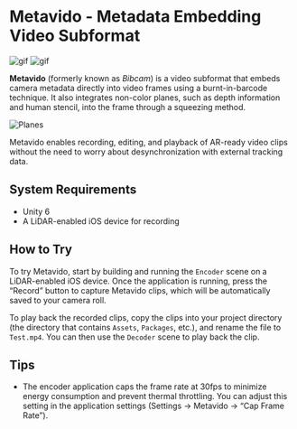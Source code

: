 Metavido - Metadata Embedding Video Subformat
==============================================

![gif](https://user-images.githubusercontent.com/343936/142789278-4ede7318-e789-4d32-ad99-06ff90e91b20.gif)
![gif](https://user-images.githubusercontent.com/343936/142789286-f7ba3b96-c176-4687-aa58-170f2e166855.gif)

**Metavido** (formerly known as *Bibcam*) is a video subformat that embeds
camera metadata directly into video frames using a burnt-in-barcode technique.
It also integrates non-color planes, such as depth information and human
stencil, into the frame through a squeezing method.

![Planes](https://user-images.githubusercontent.com/343936/142789292-9bba9330-0fa0-49f8-b270-9bcefe326278.png)

Metavido enables recording, editing, and playback of AR-ready video clips
without the need to worry about desynchronization with external tracking data.

System Requirements
-------------------

- Unity 6
- A LiDAR-enabled iOS device for recording

How to Try
----------

To try Metavido, start by building and running the `Encoder` scene on a
LiDAR-enabled iOS device. Once the application is running, press the “Record”
button to capture Metavido clips, which will be automatically saved to your
camera roll.

To play back the recorded clips, copy the clips into your project directory
(the directory that contains `Assets`, `Packages`, etc.), and rename the file
to `Test.mp4`. You can then use the `Decoder` scene to play back the clip.

Tips
----

- The encoder application caps the frame rate at 30fps to minimize energy
  consumption and prevent thermal throttling. You can adjust this setting in
  the application settings (Settings -> Metavido -> “Cap Frame Rate”).
